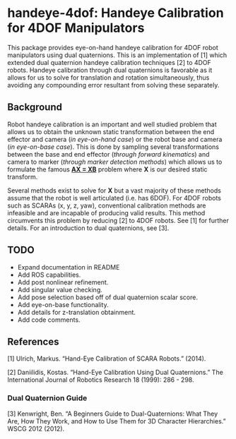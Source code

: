 # handeye-4dof: Handeye Calibration for 4DOF Manipulators

This package provides eye-on-hand handeye calibration for 4DOF robot manipulators using dual quaternions. This is an implementation of [1] which extended dual quaternion handeye calibration techniques [2] to 4DOF robots. Handeye calibration through dual quaternions is favorable as it allows for us to solve for translation and rotation simultaneously, thus avoiding any compounding error resultant from solving these separately.
## Background

Robot handeye calibration is an important and well studied problem that allows us to obtain the unknown static transformation between the end effector and camera (*in eye-on-hand case*) or the robot base and camera (*in eye-on-base case*). This is done by sampling several transformations between the base and end effector (*through forward kinematics*) and camera to marker (*through marker detection methods*) which allows us to formulate the famous [**AX = XB**](https://en.wikipedia.org/wiki/Hand_eye_calibration_problem) problem where **X** is our desired static transform.

Several methods exist to solve for **X** but a vast majority of these methods assume that the robot is well articulated (i.e. has 6DOF). For 4DOF robots such as SCARAs (x, y, z, yaw), conventional calibration methods are infeasible and are incapable of producing valid results. This method circumvents this problem by reducing [2] to 4DOF robots. See [1] for further details. For an introduction to dual quaternions, see [3].

[comment]: <> (## How to run)

[comment]: <> (To run, first install necessary packages.)

[comment]: <> (```bash)

[comment]: <> (python3 -m pip install -r requirements.txt)

[comment]: <> (```)

[comment]: <> (Example transform samples are provided in pickle format.)

[comment]: <> (```bash)

[comment]: <> (python3 -m pip install -r requirements.txt)

[comment]: <> (```)

## TODO
- Expand documentation in README
- Add ROS capabilities.
- Add post nonlinear refinement.
- Add singular value checking.
- Add pose selection based off of dual quaternion scalar score.
- Add eye-on-base functionality.
- Add details for z-translation obtainment.
- Add code comments.

## References
[1] Ulrich, Markus. “Hand-Eye Calibration of SCARA Robots.” (2014).

[2] Daniilidis, Kostas. “Hand-Eye Calibration Using Dual Quaternions.” The International Journal of Robotics Research 18 (1999): 286 - 298.

### Dual Quaternion Guide
[3] Kenwright, Ben. “A Beginners Guide to Dual-Quaternions: What They Are, How They Work, and How to Use Them for 3D Character Hierarchies.” WSCG 2012 (2012).



